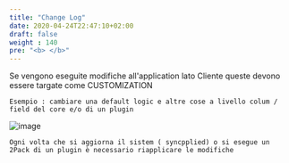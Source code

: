 ```yaml
---
title: "Change Log"
date: 2020-04-24T22:47:10+02:00
draft: false
weight : 140
pre: "<b> </b>"
---
```


Se vengono eseguite modifiche all'application lato Cliente queste devono essere targate come CUSTOMIZATION 

```
Esempio : cambiare una default logic e altre cose a livello colum / field del core e/o di un plugin
```

![image](/image/ChangeLog.png)

```
Ogni volta che si aggiorna il sistem ( syncpplied) o si esegue un 2Pack di un plugin è necessario riapplicare le modifiche
```
